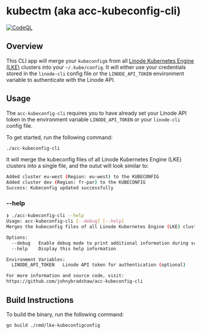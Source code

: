 # kubectm (aka acc-kubeconfig-cli)

[![CodeQL](https://github.com/johnybradshaw/kubectm/actions/workflows/github-code-scanning/codeql/badge.svg)](https://github.com/johnybradshaw/kubectm/actions/workflows/github-code-scanning/codeql)

## Overview

This CLI app will merge your `kubeconfig`s from all [Linode Kubernetes Engine (LKE)](https://www.linode.com/products/kubernetes/?utm_medium=website&utm_source=github-johnybradshaw) clusters into your `~/.kube/config`. It will either use your credentials stored in the `linode-cli` config file or the `LINODE_API_TOKEN` environment variable to authenticate with the Linode API.

## Usage

The `acc-kubeconfig-cli` requires you to have already set your Linode API token in the environment variable `LINODE_API_TOKEN` or your `linode-cli` config file.

To get started, run the following command:

```bash
./acc-kubeconfig-cli
```

It will merge the kubeconfig files of all Linode Kubernetes Engine (LKE) clusters into a single file, and the outut will look similar to:

```bash
Added cluster eu-west (Region: eu-west) to the KUBECONFIG
Added cluster dev (Region: fr-par) to the KUBECONFIG
Success: Kubeconfig updated successfully
```

### --help

```bash
❯ ./acc-kubeconfig-cli --help
Usage: acc-kubeconfig-cli [--debug] [--help]
Merges the kubeconfig files of all Linode Kubernetes Engine (LKE) clusters into a single file.

Options:
  --debug   Enable debug mode to print additional information during script execution
  --help    Display this help information

Environment Variables:
  LINODE_API_TOKEN   Linode API token for authentication (optional)

For more information and source code, visit:
https://github.com/johnybradshaw/acc-kubeconfig-cli
```

## Build Instructions

To build the binary, run the following command:

```bash
go build ./cmd/lke-kubeconfigconfig
```
